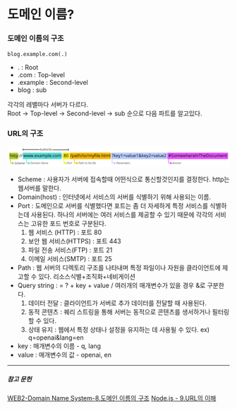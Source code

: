 # 도메인 이름?

### 도메인 이름의 구조
    blog.example.com(.)
- . : Root
- .com : Top-level
- .example : Second-level
- blog : sub  

각각의 레밸마다 서버가 다르다.  
Root -> Top-level -> Second-level -> sub 순으로 다음 파트를 알고있다.

### URL의 구조
![img.png](../../images/url.png)
- Scheme : 사용자가 서버에 접속할때 어떤식으로 통신할것인지를 결정한다. http는 웹서버를 말한다.
- Domain(host) : 인터넷에서 서비스의 서버를 식별하기 위해 사용되는 이름.
- Port : 도메인으로 서버를 식별했다면 포트는 좀 더 자세하게 특정 서비스를 식별하는데 사용된다. 
하나의 서버에는 여러 서비스를 제공할 수 있기 때문에 각각의 서비스는 고유한 포드 번호로 구분된다.
  1. 웹 서비스 (HTTP) : 포트 80
  2. 보안 웹 서비스(HTTPS) : 포트 443
  3. 파일 전송 서비스(FTP) : 포트 21
  4. 이메일 서비스(SMTP) : 포트 25
- Path : 웹 서버의 디렉토리 구조를 나타내며 특정 파일이나 자원을 클라이언트에 제고할 수 있다. 리소스식별+조직화+네비게이션
- Query string : = ? + key + value / 여러개의 매개변수가 있을 경우 &로 구분한다.  
    1. 데이터 전달 : 클라이언트가 서버로 추가 데이터를 전달할 때 사용된다.
  2. 동적 콘텐츠 : 퀘리 스트링을 통해 서버는 동적으로 콘텐츠를 생서하거나 필터링 할 수 있다.
  3. 상태 유지 : 웹에서 특정 상태나 설정을 유지하는 데 사용될 수 있다.
  ex) q=openai&lang=en
- key : 매개변수의 이름 - q, lang 
- value : 매개변수의 값 - openai, en






---
##### 참고 문헌
[WEB2-Domain Name System-8.도메인 이름의 구조](https://youtu.be/2EIgPYRzVwY?si=S0TDTfPDXVZgHJrD)
[Node.js - 9.URL의 이해](https://youtu.be/Zhbvui_T9VY?si=MHjIankS85s8whaB)